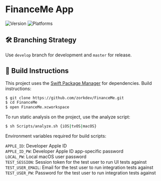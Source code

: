 # FinanceMe App

![Version](https://img.shields.io/badge/version-1.0-blue.svg)
![Platforms](https://img.shields.io/badge/platforms-iOS%20%7C%20watchOS%20%7C%20tvOS%20%7C%20macOS-blue.svg)

## 🛠 Branching Strategy

Use `develop` branch for development and `master` for release.

## 🚀 Build Instructions

This project uses the [Swift Package Manager](https://github.com/apple/swift-package-manager) for dependencies. Build instructions:

``` bash
$ git clone https://github.com/zorkdev/FinanceMe.git
$ cd FinanceMe
$ open FinanceMe.xcworkspace
```

To run static analysis on the project, use the analyze script:

``` bash
$ sh Scripts/analyze.sh {iOS|tvOS|macOS}
```

Environment variables required for build scripts:

`APPLE_ID`: Developer Apple ID  
`APPLE_ID_PW`: Developer Apple ID app-specific password  
`LOCAL_PW`: Local macOS user password  
`TEST_SESSION`: Session token for the test user to run UI tests against  
`TEST_USER_EMAIL`: Email for the test user to run integration tests against  
`TEST_USER_PW`: Password for the test user to run integration tests against
